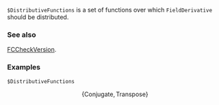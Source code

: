 `$DistributiveFunctions` is a set of functions over which `FieldDerivative` should be distributed.

### See also

[FCCheckVersion](FCCheckVersion).

### Examples

```mathematica
$DistributiveFunctions
```

$$\{\text{Conjugate},\text{Transpose}\}$$